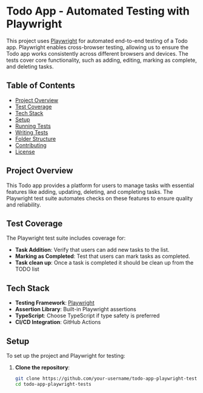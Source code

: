 # Todo App - Automated Testing with Playwright

This project uses [Playwright](https://playwright.dev/) for automated end-to-end testing of a Todo app. Playwright enables cross-browser testing, allowing us to ensure the Todo app works consistently across different browsers and devices. The tests cover core functionality, such as adding, editing, marking as complete, and deleting tasks.

## Table of Contents

- [Project Overview](#project-overview)
- [Test Coverage](#test-coverage)
- [Tech Stack](#tech-stack)
- [Setup](#setup)
- [Running Tests](#running-tests)
- [Writing Tests](#writing-tests)
- [Folder Structure](#folder-structure)
- [Contributing](#contributing)
- [License](#license)

## Project Overview

This Todo app provides a platform for users to manage tasks with essential features like adding, updating, deleting, and completing tasks. The Playwright test suite automates checks on these features to ensure quality and reliability.

## Test Coverage

The Playwright test suite includes coverage for:

- **Task Addition**: Verify that users can add new tasks to the list.
- **Marking as Completed**: Test that users can mark tasks as completed.
- **Task clean up**: Once a task is completed it should be clean up from the TODO list


## Tech Stack

- **Testing Framework**: [Playwright](https://playwright.dev/)
- **Assertion Library**: Built-in Playwright assertions
- **TypeScript**: Choose TypeScript if type safety is preferred
- **CI/CD Integration**: GitHub Actions 

## Setup

To set up the project and Playwright for testing:

1. **Clone the repository**:
   ```bash
   git clone https://github.com/your-username/todo-app-playwright-tests.git
   cd todo-app-playwright-tests
